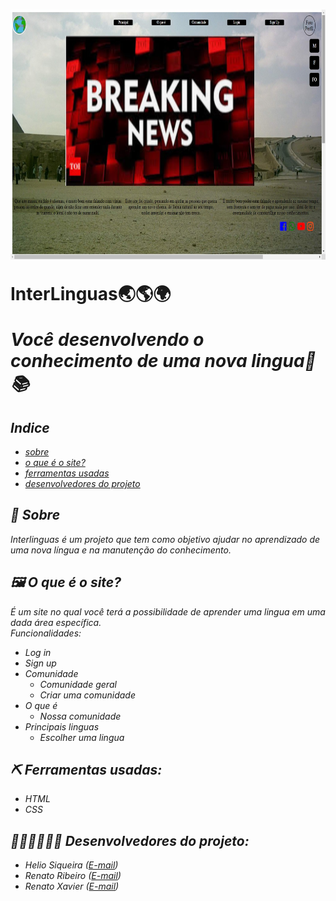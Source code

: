 <h1>
  <img src="/pagina-menu.jpg" width=600px, height=400px>
  <p><strong>InterLinguas🌏🌎🌍</strong></p>
  <p><i>Você desenvolvendo o conhecimento de uma nova lingua🙌📚</b></p>
</h1>

## Indice

- [sobre](#-Sobre)
- [o que é o site?](#-O-que-e-o-site?)
- [ferramentas usadas](#-Ferramentas-usadas)
- [desenvolvedores do projeto](#-Desenvolvedores-do-projeto)

## 🧧 Sobre

_Interlinguas_ é um projeto que tem como objetivo ajudar no aprendizado de uma nova língua e na manutenção do conhecimento.

## 🖼 O que é o site?

É um site no qual você terá a possibilidade de aprender uma lingua em uma dada área específica.
<br>
_Funcionalidades_:

- Log in
- Sign up
- Comunidade
  - Comunidade geral
  - Criar uma comunidade
- O que é
  - Nossa comunidade 
- Principais linguas
  - Escolher uma lingua


## ⛏ Ferramentas usadas:

- HTML
- CSS

## 👨‍💻👨‍💻👨‍💻 Desenvolvedores do projeto:

- Helio Siqueira (<a href="mailto:helio.siqueira@academico.ifpb.edu.br">E-mail</a>)
- Renato Ribeiro (<a href="mailto:renato.ribeiro@academico.ifpb.edu.br">E-mail</a>)
- Renato Xavier (<a href="mailto:renato.ribeiro@academico.ifpb.edu.br">E-mail</a>)

